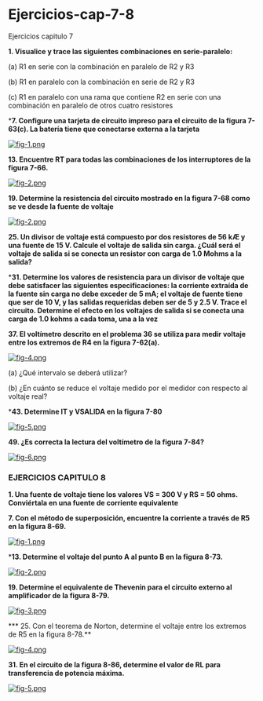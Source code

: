 # Ejercicios-cap-7-8
 
Ejercicios capitulo 7

**1. Visualice y trace las siguientes combinaciones en serie-paralelo:**

(a) R1 en serie con la combinación en paralelo de R2 y R3



(b) R1 en paralelo con la combinación en serie de R2 y R3


(c) R1 en paralelo con una rama que contiene R2 en serie con una combinación en paralelo de otros
cuatro resistores

***7. Configure una tarjeta de circuito impreso para el circuito de la figura 7-63(c). La batería tiene que conectarse externa a la tarjeta**

[![fig-1.png](https://i.postimg.cc/V6H9Wvgg/fig-1.png)](https://postimg.cc/phzn22g5)

**13. Encuentre RT para todas las combinaciones de los interruptores de la figura 7-66.**

[![fig-2.png](https://i.postimg.cc/h46bJJfP/fig-2.png)](https://postimg.cc/bd02WwxK)

**19. Determine la resistencia del circuito mostrado en la figura 7-68 como se ve desde la fuente de voltaje**

[![fig-2.png](https://i.postimg.cc/h46bJJfP/fig-2.png)](https://postimg.cc/bd02WwxK)

**25. Un divisor de voltaje está compuesto por dos resistores de 56 kÆ y una fuente de 15 V. Calcule el voltaje de salida sin carga. ¿Cuál será el voltaje de salida si se conecta un resistor con carga de 1.0 Mohms a la salida?**


***31. Determine los valores de resistencia para un divisor de voltaje que debe satisfacer las siguientes especificaciones: la corriente extraída de la fuente sin carga no debe exceder de 5 mA; el voltaje de fuente tiene que ser de 10 V, y las salidas requeridas deben ser de 5 y 2.5 V. Trace el circuito. Determine el efecto en los voltajes de salida si se conecta una carga de 1.0 kohms a cada toma, una a la vez**


**37. El voltímetro descrito en el problema 36 se utiliza para medir voltaje entre los extremos de R4 en la figura 7-62(a).**

[![fig-4.png](https://i.postimg.cc/nLFv8BwT/fig-4.png)](https://postimg.cc/68P7n2KG)


(a) ¿Qué intervalo se deberá utilizar?


(b) ¿En cuánto se reduce el voltaje medido por el medidor con respecto al voltaje real?

***43. Determine IT y VSALIDA en la figura 7-80**

[![fig-5.png](https://i.postimg.cc/wxZk8MNJ/fig-5.png)](https://postimg.cc/Bt5F2qMQ)

**49. ¿Es correcta la lectura del voltímetro de la figura 7-84?**

[![fig-6.png](https://i.postimg.cc/YCwf0PbC/fig-6.png)](https://postimg.cc/N5prPp33)






<h3>EJERCICIOS CAPITULO 8</h3>

**1. Una fuente de voltaje tiene los valores VS = 300 V y RS = 50 ohms. Conviértala en una fuente de corriente equivalente**

**7. Con el método de superposición, encuentre la corriente a través de R5 en la figura 8-69.**

[![fig-1.png](https://i.postimg.cc/05Mpfv4N/fig-1.png)](https://postimg.cc/nMxjFyp8)


***13. Determine el voltaje del punto A al punto B en la figura 8-73.**

[![fig-2.png](https://i.postimg.cc/qM2yPL4V/fig-2.png)](https://postimg.cc/JG4sJjsP)

**19. Determine el equivalente de Thevenin para el circuito externo al amplificador de la figura 8-79.**

[![fig-3.png](https://i.postimg.cc/bwTbJwZm/fig-3.png)](https://postimg.cc/WddtYj6Z)

*** 25. Con el teorema de Norton, determine el voltaje entre los extremos de R5 en la figura 8-78.**

[![fig-4.png](https://i.postimg.cc/5tKCBKqv/fig-4.png)](https://postimg.cc/Z93nZcQK)

**31. En el circuito de la figura 8-86, determine el valor de RL para transferencia de potencia máxima.**

[![fig-5.png](https://i.postimg.cc/hjJ7p8pY/fig-5.png)](https://postimg.cc/MMSTGBk0)